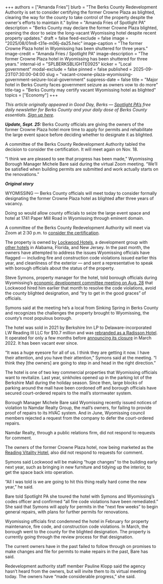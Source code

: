 +++
authors = ["Amanda Fries"]
blurb = "The Berks County Redevelopment Authority is set to consider certifying the former Crowne Plaza as blighted, clearing the way for the county to take control of the property despite the owner's efforts to maintain it."
byline = "Amanda Fries of Spotlight PA"
description = "Berks County may declare the former Crowne Plaza blighted, opening the door to seize the long-vacant Wyomissing hotel despite recent property updates."
draft = false
feed-exclude = false
image = "2025/08/01m8-t31e-m06j-da25.heic"
image-caption = "The former Crowne Plaza hotel in Wyomissing has been shuttered for three years."
image-credit = "Amanda Fries / Spotlight PA"
image-description = "The former Crowne Plaza hotel in Wyomissing has been shuttered for three years."
internal-id = "SPLBERKSBLIGHTE0925"
kicker = "Local government"
modal-exclude = false
pinned = false
published = 2025-09-23T07:30:00-04:00
slug = "vacant-crowne-plaza-wyomissing-government-seizure-local-government"
suppress-date = false
title = "Major hotel in Berks County faces government seizure as owners vow to do more"
title-tag = "Berks County may certify vacant Wyomissing hotel as blighted"
topics = ["Economy"]
+++

<em>This article originally appeared in Good Day, Berks — </em><a href="https://www.spotlightpa.org/"><em>Spotlight PA’s</em></a><em> free daily newsletter for Berks County and your daily dose of Berks County essentials. </em><a href="https://www.spotlightpa.org/newsletters/gooddayberks/"><em>Sign up here</em></a><em>.</em>

<strong><em>Update, Sept. 25: </em></strong>Berks County officials are giving the owners of the former Crowne Plaza hotel more time to apply for permits and rehabilitate the large event space before deciding whether to designate it as blighted.

A committee of the Berks County Redevelopment Authority tabled the decision to consider the certification. It will meet again on Nov. 18.

“I think we are pleased to see that progress has been made,” Wyomissing Borough Manager Michele Bare said during the virtual Zoom meeting. “We’ll be satisfied when building permits are submitted and work actually starts on the renovations.”

<strong><em>Original story</em></strong>

WYOMISSING — Berks County officials will meet today to consider formally designating the former Crowne Plaza hotel as blighted after three years of vacancy.

Doing so would allow county officials to seize the large event space and hotel at 1741 Paper Mill Road in Wyomissing through eminent domain.

A committee of the Berks County Redevelopment Authority will meet via Zoom at 2:30 p.m. to <a href="https://www.berkspa.gov/getmedia/5f98fef2-2125-42db-a8cb-8b75b4c234d3/Blighted-Property-Agenda.pdf">consider the certification</a>.

The property is owned by <a href="https://lockwoodhotels.com/lockwoodteam">Lockwood Hotels</a>, a development group with <a href="https://lockwoodhotels.com/portfolio">other hotels</a> in Alabama, Florida, and New Jersey. In the past month, the owners have attempted to address the issues Wyomissing officials have flagged — including fire and construction code violations issued earlier this year, and cleanliness of the exterior — and sent a representative to speak with borough officials about the status of the property.

Steve Symons, property manager for the hotel, told borough officials during Wyomissing’s <a href="https://www.wyomissingboro.org/248/Borough-Public-Meeting-Video-Postings">economic development committee meeting on Aug. 28</a> that Lockwood hired him earlier that month to resolve the code violations, avoid the county blighted designation, and “try to get in the good graces” of officials.

Symons said at the meeting he’s a local from Sinking Spring in Berks County and recognizes the challenges the property brought to Wyomissing, the county’s most populous borough.

The hotel was sold in 2021 by Berkshire Inn LP to Delaware-incorporated LW Reading III LLC for $10.7 million and was <a href="https://www.readingeagle.com/2021/06/04/crowne-plazas-name-changed-to-radisson/">rebranded as a Radisson Hotel</a>. It operated for only a few months before <a href="https://www.wfmz.com/ap-do-not-display/radisson-hotel-reading-in-wyomissing-closes/article_cd4360b4-9b37-11ec-9a5e-634443c0c5e5.html">announcing its closure</a> in March 2022. It has been vacant ever since.

“It was a huge eyesore for all of us. I think they are getting it now. I have their attention, and you have their attention,” Symons said at the meeting. “I think they \[the owners\] are going to step in and head in the right direction.”

The hotel is one of two key commercial properties that Wyomissing officials want to revitalize. Last year, sinkholes opened up in the parking lot of the Berkshire Mall during the holiday season. Since then, large blocks of parking around the mall have been cordoned off and borough officials have secured court-ordered repairs to the mall’s stormwater system.

Borough Manager Michele Bare said Wyomissing recently issued notices of violation to Namdar Realty Group, the mall’s owners, for failing to provide proof of repairs to its HVAC system. And in June, Wyomissing council members rejected a request from the company to defer the court-ordered repairs.

Namdar Realty, through a public relations firm, did not respond to requests for comment.

The owners of the former Crowne Plaza hotel, now being marketed as the <a href="https://readingvitalityhotel.com/">Reading Vitality Hotel</a>, also did not respond to requests for comment.

Symons said Lockwood will be making “huge changes” to the building early next year, such as bringing in new furniture and tidying up the interior, to get the space back into operation.

“All I was told is we are going to hit this thing really hard come the new year,” he said.

Bare told Spotlight PA she toured the hotel with Symons and Wyomissing’s codes officer and confirmed “all fire code violations have been remediated.” She said that Symons will apply for permits in the “next few weeks” to begin general repairs, with plans for further permits for renovations.

Wyomissing officials first condemned the hotel in February for property maintenance, fire code, and construction code violations. In March, the borough went to the county for the blighted designation. The property is currently going through the review process for that designation.

The current owners have in the past failed to follow through on promises to make changes and file for permits to make repairs in the past, Bare has said.

Redevelopment authority staff member Pauline Klopp said the agency hasn’t heard from the owners, but will invite them to its virtual meeting today. The owners have “made considerable progress,” she said.

